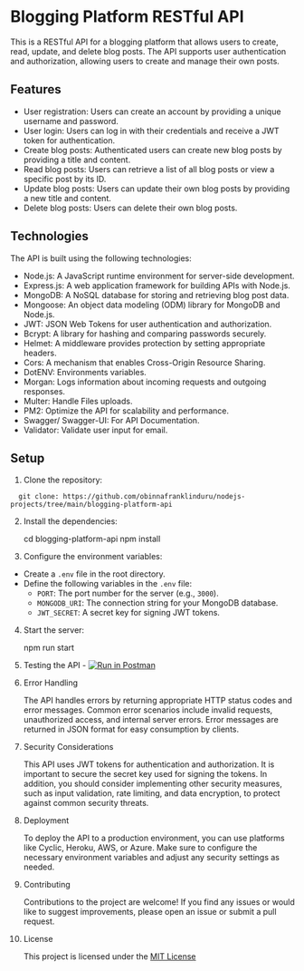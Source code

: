 # Blogging Platform RESTful API

This is a RESTful API for a blogging platform that allows users to create, read, update, and delete blog posts. The API supports user authentication and authorization, allowing users to create and manage their own posts.

## Features

- User registration: Users can create an account by providing a unique username and password.
- User login: Users can log in with their credentials and receive a JWT token for authentication.
- Create blog posts: Authenticated users can create new blog posts by providing a title and content.
- Read blog posts: Users can retrieve a list of all blog posts or view a specific post by its ID.
- Update blog posts: Users can update their own blog posts by providing a new title and content.
- Delete blog posts: Users can delete their own blog posts.

## Technologies

The API is built using the following technologies:

- Node.js: A JavaScript runtime environment for server-side development.
- Express.js: A web application framework for building APIs with Node.js.
- MongoDB: A NoSQL database for storing and retrieving blog post data.
- Mongoose: An object data modeling (ODM) library for MongoDB and Node.js.
- JWT: JSON Web Tokens for user authentication and authorization.
- Bcrypt: A library for hashing and comparing passwords securely.
- Helmet: A middleware provides protection by setting appropriate headers.
- Cors: A mechanism that enables Cross-Origin Resource Sharing.
- DotENV: Environments variables.
- Morgan: Logs information about incoming requests and outgoing responses.
- Multer: Handle Files uploads.
- PM2: Optimize the API for scalability and performance.
- Swagger/ Swagger-UI: For API Documentation.
- Validator: Validate user input for email.

## Setup

1. Clone the repository:

```
  git clone: https://github.com/obinnafranklinduru/nodejs-projects/tree/main/blogging-platform-api
```

2. Install the dependencies:

   cd blogging-platform-api
   npm install

3. Configure the environment variables:

- Create a `.env` file in the root directory.
- Define the following variables in the `.env` file:
  - `PORT`: The port number for the server (e.g., `3000`).
  - `MONGODB_URI`: The connection string for your MongoDB database.
  - `JWT_SECRET`: A secret key for signing JWT tokens.

4. Start the server:

   npm run start

5. Testing the API - [![Run in Postman](https://run.pstmn.io/button.svg)](https://www.postman.com/)

6. Error Handling

   The API handles errors by returning appropriate HTTP status codes and error messages. Common error scenarios include invalid requests, unauthorized access, and internal server errors. Error messages are returned in JSON format for easy consumption by clients.

7. Security Considerations

   This API uses JWT tokens for authentication and authorization. It is important to secure the secret key used for signing the tokens. In addition, you should consider implementing other security measures, such as input validation, rate limiting, and data encryption, to protect against common security threats.

8. Deployment

   To deploy the API to a production environment, you can use platforms like Cyclic, Heroku, AWS, or Azure. Make sure to configure the necessary environment variables and adjust any security settings as needed.

9. Contributing

   Contributions to the project are welcome! If you find any issues or would like to suggest improvements, please open an issue or submit a pull request.

10. License

    This project is licensed under the [MIT License](https://opensource.org/license/mit/)
